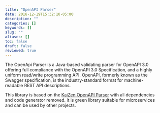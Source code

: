 ```yaml
---
title: "OpenAPI Parser"
date: 2018-12-19T15:32:10-05:00
description: ""
categories: []
keywords: []
slug: ""
aliases: []
toc: false
draft: false
reviewed: true
---
```


The OpenApi Parser is a Java-based validating parser for OpenAPI 3.0 offering full compliance with the OpenAPI 3.0 Specification, and a highly uniform read/write programming API. OpenAPI, formerly known as the Swagger specification, is the industry-standard format for machine-readable REST API descriptions.

This library is based on the [KaiZen OpenAPI Parser][] with all dependencies and code generator removed. It is green library suitable for microservices and can be used by other projects. 


[KaiZen OpenAPI Parser]: https://github.com/RepreZen/KaiZen-OpenApi-Parser

